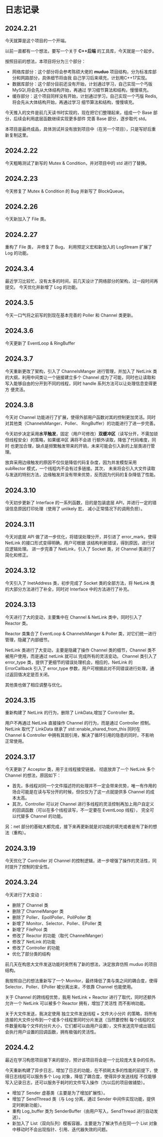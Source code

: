 # 日志记录

## 2024.2.21

今天就算是这个项目的一个开端。

以前一直都有一个想法，要写一个关于 **C++后端** 的工具库，今天就是一个起步。

按照目前的想法，本项目将分为三个部分：

* 网络库部分：这个部分将会参考陈硕大佬的 **muduo** 项目结构，分为标准库部分和网路部分，具体细节将由我
  自己学习后来填充，计划用C++17实现。
* 数据库部分：这个部分目前还没有开始，计划通过学习，自己实现一个丐版 MySQl,将会先从大体结构开始，再通过
  学习细节算法和结构，慢慢填充。
* 缓存部分：这个项目同样没有开始，计划通过学习，自己实现一个丐版 Redis,将会先从大体结构开始，再通过学习
  细节算法和结构，慢慢填充。

今天推入的文件是前几天读书时实现的，现在把它们整理起来，组成一个 Base 部分，后续会利用底层函数继续实现更多部件
完善 Base 部分，逐步取代 std。

本项目是最终成品，具体测试并没有放到项目中（在另一个项目），只是写好后重新复制这里。

## 2024.2.22

今天粗略测试了新写的 Mutex & Condition，并对项目中的 std 进行了替换。

## 2024.2.23

今天修复了 Mutex & Condition 的 Bug 并新写了 BlockQueue。

## 2024.2.26

今天新加入了 File 类。

## 2024.2.27

重构了 File 类， 并修复了 Bug， 利用预定义宏和新加入的 LogStream 扩展了 Log 的功能。

## 2024.3.4

最近学习比较忙，没有太多的时间，前几天设计了网络部分的架构，过一段时间再提交。
今天优化并新增了 Log 的功能。

## 2024.3.5

今天一口气将之前写的到现在基本完善的 Poller 和 Channel 类更新。

## 2024.3.6

今天更新了 EventLoop & RingBuffer 

## 2024.3.7

今天重新更改了架构，引入了 ChannelsManger 进行管理，并加入了 NetLink 类的大纲，利用中间类让一个链接建立多个
Channel 成为了可能，同时也让读取和写入能够自由的分开到不同的线程，同时 handle 系列方法可以让处理信息变得更方
便灵活。

## 2024.3.8

今天对 Channel 功能进行了扩展，使得外部用户函数对其的控制更加灵活。同时对其他类（ChannelsManger、Poller、
RingBuffer）的功能进行了进一步完善。

今天初步决定采用**水平触发**，固定（用户可修改）**双缓冲区**（读写分开，不需加锁但线程安全）的策略，如果缓冲区
满将不会进 行额外读取，降低了代码难度，同时 也更加合理，缺点是频繁触发带来的开销，未来可能会引入新的上层类进行管
理。

放弃采用边缘触发的原因不仅仅是降低代码复杂度，因为并发模型采用 subRector 模式，一个线程内不会有过多链接。其次，
未来将会引入大文件读取与发送的特别方法，边缘触发并没有带来优势，反而因为代码的复杂降低了性能。

## 2024.3.10

今天初步更新了 Interface 的一系列函数，目的是包装底层 API，并进行一定的错误信息原因打印处理（使用了 unlikely 宏，
减小正常情况下的调用负担）。

## 2024.3.11

今天对底层 API 做了进一步优化，将错误处理分开，并引进了 error_mark，使得 NetLink 的接口形式变得明确，用户可根据
该结构判断错误，得到原因，进行对应逻辑处理。
进一步完善了 NetLink，引入了 Socket 类，对 Channel 类进行了简化和修正。

## 2024.3.12

今天引入了 InetAddress 类，初步完成了 Socket 类的全部方法，将 NetLink 类的大部分方法进行了补全，同时对 Interface
中的方法进行了补充。

## 2024.3.13

今天进行了大的变动，主要集中在 Channel & NetLink 类中，同时引入了 Reactor 类。

Reactor 类集合了 EventLoop & ChannelsManger & Poller 类，对它们统一进行管理，隐藏了内部细节。

NetLink 类进行了大变动，主要是隐藏了操作 Channel 类的细节，Channel 类不被用户使用，而是通过 netLink 就可以
完成所有的灵活变动。
Channel 类引入了 error_type 类，提供了更细节的错误处理机会，相应的，NetLink 的 ErrorCallback 引入了 error_type
参数，用户可根据此对不同错误进行处理，通过返回值决定是否关闭。

其他类也做了相应调整与优化。

## 2024.3.15

重新构建了 NetLink 的行为，删除了 LinkData,增加了 Controller 类。

用户不再通过 NetLink 直接操作 Channel 的行为，而是通过 Controller 控制。NetLink 取代了 LinkData 继承了
std::enable_shared_from_this 同时在 Channel & Controller 中拥有其弱引用，解决了循环引用的隐患的同时，不影响
正常使用。

## 2024.3.17

今天更新了 Acceptor 类，用于主线程接受链接。
彻底放弃了一个 NetLink 多个 Channel 的想法，原因如下：

* 首先，多线程对同一个文件描述符的处理并不一定会带来优势，唯一有作用的场合可能是在读与写分开的时候，但仅仅为了这一点就提供多
  Channel 的成本太高。
* 其次，Controller 可以对 Channel 进行多线程的灵活控制再加上用户自定义的回调函数（可以在多个线程读写，不一定要在 EventLoop
  线程），
  完全可以代替多 Channel 的功能。

另：net 部分的基础大都完成，接下来再更新就是对功能的填充或者是有了新的想法（重构）。

## 2024.3.19

今天优化了 Controller 对 Channel 的控制逻辑，进一步增强了操作的灵活性，同时提升了控制的安全性。

## 2024.3.24

今天进行了大变动：

* 删除了 Channel 类
* 删除了 ChannelManger 类
* 删除了 Poller、EpollPoller、PollPoller 类
* 新增了 Monitor、Selector、Poller、EPoller 类
* 新增了 FilePool 类
* 修改了 Reactor 的功能（取代 ChannelManger）
* 修改了 NetLink 的功能
* 修改了 Controller 的功能
* 优化了部分类的结构

前几天在构思大文件发送功能时突然有了新的想法，决定放弃仿照 muduo 的项目结构。

我按照自己的想法重新写了一个 Monitor，最终降低了类与类之间的耦合度，使得 Selector、Poller、EPoller 被分离出来，不依靠 Channel
也能使用。

关于 Channel 的跨线程优势，我用 NetLink + Reactor 进行了取代，同时还额外允许一个 NetLink 可以被多个 Reactor 拥有，增加了灵活性
而不影响功能。

关于大文件发送，我决定使用 独立文件发送线程 + 文件大小分片 的策略，将所有连接的大文件分布到一个或多个线程里同时分片发送（当然要控制
每个线程的文件数量和每个文件的分片大小，它们都可以由用户设置），文件发送完毕或出错后会执行用户设置的回调函数，拥有极强的灵活性。

## 2024.4.2

最近在学习构思项目接下来的部分，预计该项目将会是一个比较庞大复杂的任务。

今天重新构建了异步日志，增加了日志的功能，在不损耗太多的性能的前提下，使得日志线程可以服务多个 Log 对象，降低了耦合度，使得异步发送线程
不仅能够写入记录日志，还可以服务于耗时的文件写入操作（为以后的项目做铺垫）。

* 增加了 Sender 虚基类（主要是为了增加扩展性）。
* 增加了 SendThread 类（与 Log 分离，通过 Sender 中间件实现功能，提供定时刷新功能）。
* 重构 Log_buffer 类为 SenderBuffer（由用户写入，SendThread 进行自动发送）。
* 新加入了 List（双向队列）模板容器，主要是为了解决节点在同一个 List 对象中移动时不会出现指针、引用、迭代器失效的问题。
